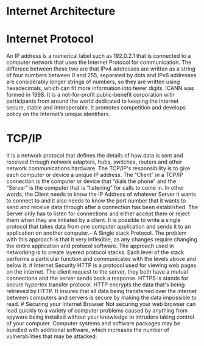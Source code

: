 # Internet Architecture
# Internet Protocol
  An IP address is a numerical label such as 192.0.2.1 that is connected to a computer network that uses the Internet Protocol for communication. The differece between these two are that IPv4 addresses are written as a string of four numbers between 0 and 255, separated by dots and IPv6 addresses are considerably longer strings of numbers, so they are written using hexadecimals, which can fit more information into fewer digits.
  ICANN was formed in 1998. It is a not-for-profit public-benefit corporation with participants from around the world dedicated to keeping the Internet secure, stable and interoperable. It promotes competition and develops policy on the Internet’s unique identifiers.
  # TCP/IP
   It is a network protocol that defines the details of how data is sent and received through network adapters, hubs, switches, routers and other network communications hardware.
   The TCP/IP's responsibility is to give each computer or device a unique IP address. 
    The “Client” in a TCP/IP connection is the computer or device that “dials the phone” and the “Server” is the computer that is “listening” for calls to come in. In other words, the Client needs to know the IP Address of whatever Server it wants to connect to and it also needs to know the port number that it wants to send and receive data through after a connection has been established. The Server only has to listen for connections and either accept them or reject them when they are initiated by a client.
    It is possible to write a single protocol that takes data from one computer application and sends it to an application on another computer.- A Single stack Protocol. The problem with this approach is that it very inflexible, as any changes require changing the entire application and protocol software. The approach used in networking is to create layered protocol stacks. Each level of the stack performs a particular function and communicates with the levels above and below it.
    # Internet Security 
    HTTP is a protocol used for viewing web pages on the internet. The client request to the server, they both have a mutual connectiona and the server sends back a response.
    HTTPS is stands for secure hypertex transfer protocol. HTTP encrypts the data that's being retrieved by HTTP. It insures that all data being transferred over the internet between computers and servers is secure by making the data impossible to read. 
    # Securing your Internet Browser
    Not securing your web browser can lead quickly to a variety of computer problems caused by anything from spyware being installed without your knowledge to intruders taking control of your computer.
    Computer systems and software packages may be bundled with additional software, which increases the number of vulnerabilities that may be attacked.
